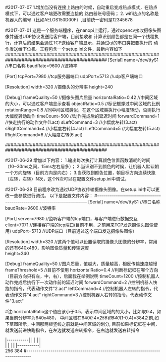 #2017-07-07
1.增加当没有连接上路由的时候，自动重启变成热点模式，在热点模式下，可以通过客户端更改需要连接的
路由器账号密码；
2. wifi热点的名称是机器人的编号（比如AELOS150D00F）,目前统一密码是12345678

#2017-07-01
这是一个服务端程序，在nanopi上运行，通过opencv接收摄像头图像并通过UDP协议发送给客户端，目前接收和
计算识别颜色都是在同一个线程执行，计算后的结果会通过TCP送给客户端显示，并通过qt的串口类把要执行的
动作发送给下位机。工程包含一个setup.ini文件，最新内容如下
#############################################################################################
[Serial]
name=/dev/ttyS1  //串口名称
baudRate=9600    //波特率

[Port]
tcpPort=7980     //tcp服务器端口
udpPort=5713     //udp客户端端口

[Resolution]
width=320        //摄像头的分辨率
height=240

[Debug]
frameQuality=50        //摄像头图片质量
horizontalRatio=0.42   //中间区域的大小，可以通过客户端显示查看
objectRatio=0.5        //标记框穿过中间区域的比例
rotationRange=0.8      //同中间区域类似，在这个区域类执行小幅度转动，否则执行大幅度转动动作
timeCount=500          //动作完成后的延迟时间
forwardCommand=1       //快走执行的动作文件(1.act)
sLeftCommand=3         //小幅度左转(3.act)
sRightCommand=4        //小幅度右转(4.act)
lLeftCommand=5         //大幅度左转(5.act) 
lRightCommand=6        //大幅度右转(6.act)  

#############################################################################################

#2017-06-29
增加以下内容：
1.输出每次执行计算颜色位置函数消耗的时间（10~30ms之间，15ms左右居多）；
2.当识别不到颜色的时候，让机器人默认朝一个方向旋转（目前方向是向右）；
3.当获取到颜色位置，朝目标方向连续快跑（左转，右转）N次，这个N次可以在配置文件setup.ini中调试。

#2017-06-28
目前程序改为通过UDP协议传输摄像头图像。在setup.ini中可以更改一些参数进行调试。
以下是配置文件内容：
#-------------------------------------------------------------------------
[Serial]
name=/dev/ttyS1  //串口名称
baudRate=9600    //波特率

[Port]
server=7980      //监听客户端的tcp端口，与客户端进行数据交互
client=7071      //连接客户端的tcp端口(目前不用，之前用来TCP发送摄像头图像使用)
udpPort=5713     //UDP端口（目前通过这个端口发送摄像头图像）

[Resolution]
width=320        //这两个值可以设置读取的摄像头图像的分辨率，常用的还有640x480，影响图像质量和传输速度  
height=240        

[Debug]
frameQuality=50      //图片质量，值越大，质量越高，相反传输速度越慢
frameThreshold=5     //目前不使用 
horizontalRatio=0.4  //判断标记框在哪个方向（目前方向只有左，中，右），后面我在举例说明 
timeCount=1200       //控制机器人动作完成后执行下一次动作前的延迟时间
forwardCommand=2     //控制机器人快跑的指令，代表动作文件"2.act"
leftCommand=4        //控制机器人左转的指令，代表动作文件"4.act"
rightCommand=3       //控制机器人右转的指令，代表动作文件"3.act"

#注:horizontalRatio这个值应该小于0.5，表示中间区域的的大小，比如取0.4，如果当前分辨率为640x480，
中间区域在640*0.4=256和640*(1-0.4)=384之前,如下草图所示，中间那两根竖线之前就是中间区域的划分,
目前如果标记框在中间，就发送前进快跑指令，在左边就发送左转指令，在右边就发送右转指令

 |-----------|
 |   |   |   |  
 |   |   |   |
 |-----------|            
   256   384
#--------------------------------------------------------------------------------